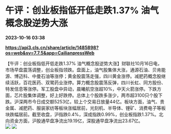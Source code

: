 # 午评：创业板指低开低走跌1.37% 油气概念股逆势大涨

**2023-10-16 03:38**

**https://api3.cls.cn/share/article/1485898?os=web&sv=7.7.5&app=CailianpressWeb**

【午评：创业板指低开低走跌1.37% 油气概念股逆势大涨】财联社10月16日电，市场早盘震荡调整，创业板指领跌。盘面上，油气股集体大涨，通源石油、贝肯能源、博迈科、中曼石油等涨停；黄金股震荡走强，四川黄金涨停。减肥药概念股继续活跃，百花医药、双鹭药业涨停。算力概念股震荡反弹，四川长虹、同方股份、特发信息等涨停。军工股盘中异动，晨曦航空涨超10%，中天火箭涨停。下跌方面，芯片股集体调整，好上好跌停。总体上个股跌多涨少，两市超3100只个股下跌。沪深两市今日成交额5253亿，较上个交易日放量44亿。板块方面，油气、贵金属、减肥药、服装家纺等板块涨幅居前，光刻机、半导体、锂矿、消费电子等板块跌幅居前。截至收盘，沪指跌0.4%，深成指跌0.99%，创业板指跌1.37%。北向资金方面，沪股通早盘净流出19.19亿，深股通早盘净流出23.67亿。  
![](https://img.cls.cn/images/20231016/0pln9FGYq3.png) ![](https://img.cls.cn/images/20231016/6lA33kuBZi.png)